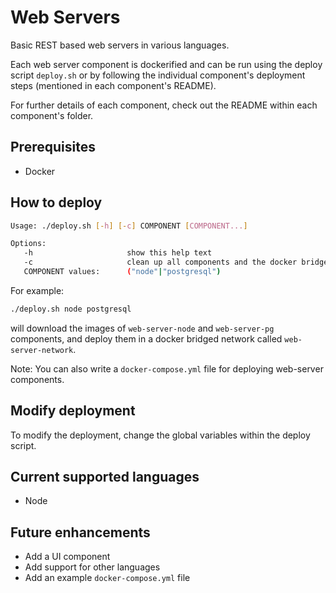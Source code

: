 # Web Servers
Basic REST based web servers in various languages.

Each web server component is dockerified and can be run using the deploy script `deploy.sh` or by following the individual component's deployment steps (mentioned in each component's README).

For further details of each component, check out the README within each component's folder.

## Prerequisites
- Docker

## How to deploy
```bash
Usage: ./deploy.sh [-h] [-c] COMPONENT [COMPONENT...]

Options:
   -h                     show this help text
   -c                     clean up all components and the docker bridged network
   COMPONENT values:      ("node"|"postgresql")
```
For example:
```bash
./deploy.sh node postgresql
```
will download the images of `web-server-node` and `web-server-pg` components, and deploy them in a docker bridged network called `web-server-network`.

Note: You can also write a `docker-compose.yml` file for deploying web-server components.

## Modify deployment
To modify the deployment, change the global variables within the deploy script.

## Current supported languages
- Node

## Future enhancements
- Add a UI component
- Add support for other languages
- Add an example `docker-compose.yml` file
